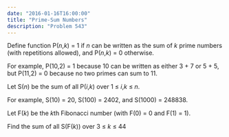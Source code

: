 ```yaml
---
date: "2016-01-16T16:00:00"
title: "Prime-Sum Numbers"
description: "Problem 543"
---
```


<p>Define function P(<var>n</var>,<var>k</var>) = 1 if <var>n</var> can be written as the sum of <var>k</var> prime numbers (with repetitions allowed), and P(<var>n</var>,<var>k</var>) = 0 otherwise.</p>
<p>For example, P(10,2) = 1 because 10 can be written as either 3 + 7 or 5 + 5, but P(11,2) = 0 because no two primes can sum to 11.</p>
<p>Let S(<var>n</var>) be the sum of all P(<var>i</var>,<var>k</var>) over 1 ≤ <var>i</var>,<var>k</var> ≤ <var>n</var>.</p>
<p>For example, S(10) = 20, S(100) = 2402, and S(1000) = 248838.</p>
<p>Let F(<var>k</var>) be the <var>k</var>th Fibonacci number (with F(0) = 0 and F(1) = 1).</p>
<p>Find the sum of all S(F(<var>k</var>)) over 3 ≤ <var>k</var> ≤ 44</p>

